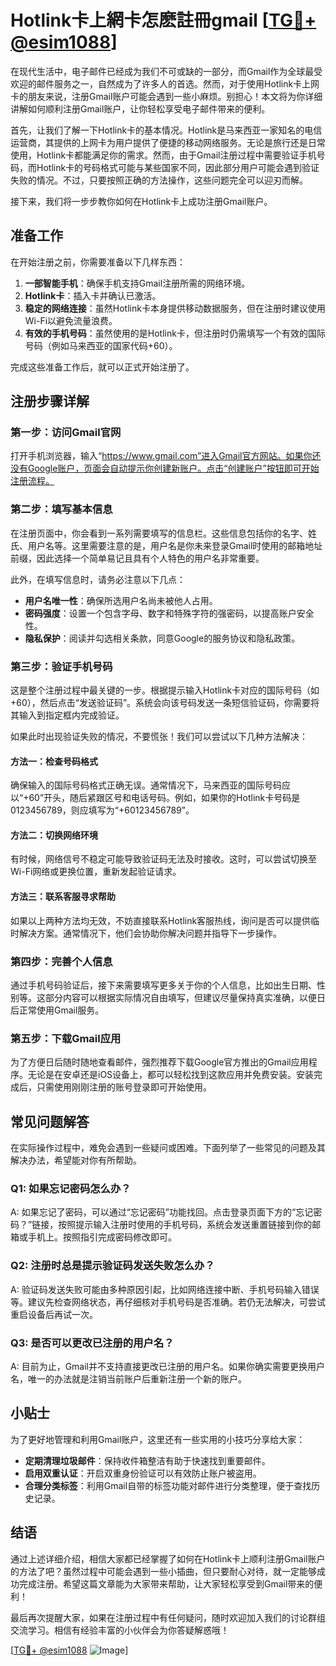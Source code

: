 # Hotlink卡上網卡怎麽註冊gmail [[TG💪+ @esim1088](https://t.me/s/esim1088)]

在现代生活中，电子邮件已经成为我们不可或缺的一部分，而Gmail作为全球最受欢迎的邮件服务之一，自然成为了许多人的首选。然而，对于使用Hotlink卡上网卡的朋友来说，注册Gmail账户可能会遇到一些小麻烦。别担心！本文将为你详细讲解如何顺利注册Gmail账户，让你轻松享受电子邮件带来的便利。

首先，让我们了解一下Hotlink卡的基本情况。Hotlink是马来西亚一家知名的电信运营商，其提供的上网卡为用户提供了便捷的移动网络服务。无论是旅行还是日常使用，Hotlink卡都能满足你的需求。然而，由于Gmail注册过程中需要验证手机号码，而Hotlink卡的号码格式可能与某些国家不同，因此部分用户可能会遇到验证失败的情况。不过，只要按照正确的方法操作，这些问题完全可以迎刃而解。

接下来，我们将一步步教你如何在Hotlink卡上成功注册Gmail账户。

## 准备工作

在开始注册之前，你需要准备以下几样东西：

1. **一部智能手机**：确保手机支持Gmail注册所需的网络环境。
2. **Hotlink卡**：插入卡并确认已激活。
3. **稳定的网络连接**：虽然Hotlink卡本身提供移动数据服务，但在注册时建议使用Wi-Fi以避免流量浪费。
4. **有效的手机号码**：虽然使用的是Hotlink卡，但注册时仍需填写一个有效的国际号码（例如马来西亚的国家代码+60）。

完成这些准备工作后，就可以正式开始注册了。

## 注册步骤详解

### 第一步：访问Gmail官网

打开手机浏览器，输入“https://www.gmail.com”进入Gmail官方网站。如果你还没有Google账户，页面会自动提示你创建新账户。点击“创建账户”按钮即可开始注册流程。

### 第二步：填写基本信息

在注册页面中，你会看到一系列需要填写的信息栏。这些信息包括你的名字、姓氏、用户名等。这里需要注意的是，用户名是你未来登录Gmail时使用的邮箱地址前缀，因此选择一个简单易记且具有个人特色的用户名非常重要。

此外，在填写信息时，请务必注意以下几点：

- **用户名唯一性**：确保所选用户名尚未被他人占用。
- **密码强度**：设置一个包含字母、数字和特殊字符的强密码，以提高账户安全性。
- **隐私保护**：阅读并勾选相关条款，同意Google的服务协议和隐私政策。

### 第三步：验证手机号码

这是整个注册过程中最关键的一步。根据提示输入Hotlink卡对应的国际号码（如+60），然后点击“发送验证码”。系统会向该号码发送一条短信验证码，你需要将其输入到指定框内完成验证。

如果此时出现验证失败的情况，不要慌张！我们可以尝试以下几种方法解决：

#### 方法一：检查号码格式

确保输入的国际号码格式正确无误。通常情况下，马来西亚的国际号码应以“+60”开头，随后紧跟区号和电话号码。例如，如果你的Hotlink卡号码是0123456789，则应填写为“+60123456789”。

#### 方法二：切换网络环境

有时候，网络信号不稳定可能导致验证码无法及时接收。这时，可以尝试切换至Wi-Fi网络或更换位置，重新发起验证请求。

#### 方法三：联系客服寻求帮助

如果以上两种方法均无效，不妨直接联系Hotlink客服热线，询问是否可以提供临时解决方案。通常情况下，他们会协助你解决问题并指导下一步操作。

### 第四步：完善个人信息

通过手机号码验证后，接下来需要填写更多关于你的个人信息，比如出生日期、性别等。这部分内容可以根据实际情况自由填写，但建议尽量保持真实准确，以便日后正常使用Gmail服务。

### 第五步：下载Gmail应用

为了方便日后随时随地查看邮件，强烈推荐下载Google官方推出的Gmail应用程序。无论是在安卓还是iOS设备上，都可以轻松找到这款应用并免费安装。安装完成后，只需使用刚刚注册的账号登录即可开始使用。

## 常见问题解答

在实际操作过程中，难免会遇到一些疑问或困难。下面列举了一些常见的问题及其解决办法，希望能对你有所帮助。

### Q1: 如果忘记密码怎么办？

A: 如果忘记了密码，可以通过“忘记密码”功能找回。点击登录页面下方的“忘记密码？”链接，按照提示输入注册时使用的手机号码，系统会发送重置链接到你的邮箱或手机上。按照指引完成密码修改即可。

### Q2: 注册时总是提示验证码发送失败怎么办？

A: 验证码发送失败可能由多种原因引起，比如网络连接中断、手机号码输入错误等。建议先检查网络状态，再仔细核对手机号码是否准确。若仍无法解决，可尝试重启设备后再试一次。

### Q3: 是否可以更改已注册的用户名？

A: 目前为止，Gmail并不支持直接更改已注册的用户名。如果你确实需要更换用户名，唯一的办法就是注销当前账户后重新注册一个新的账户。

## 小贴士

为了更好地管理和利用Gmail账户，这里还有一些实用的小技巧分享给大家：

- **定期清理垃圾邮件**：保持收件箱整洁有助于快速找到重要邮件。
- **启用双重认证**：开启双重身份验证可以有效防止账户被盗用。
- **合理分类标签**：利用Gmail自带的标签功能对邮件进行分类整理，便于查找历史记录。

## 结语

通过上述详细介绍，相信大家都已经掌握了如何在Hotlink卡上顺利注册Gmail账户的方法了吧？虽然过程中可能会遇到一些小插曲，但只要耐心对待，就一定能够成功完成注册。希望这篇文章能为大家带来帮助，让大家轻松享受到Gmail带来的便利！

最后再次提醒大家，如果在注册过程中有任何疑问，随时欢迎加入我们的讨论群组交流学习。相信有经验丰富的小伙伴会为你答疑解惑哦！

[[TG💪+ @esim1088](https://t.me/s/esim1088) ![Image](https://i.postimg.cc/4NQfJmqS/Snipaste-2025-05-13-00-14-12.png)]